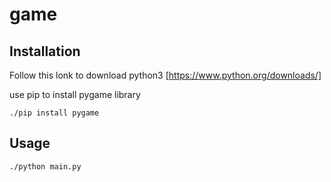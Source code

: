 # game


## Installation
 
Follow this lonk to download python3 [https://www.python.org/downloads/]

use pip to install pygame library
```
./pip install pygame 
```

## Usage

```
./python main.py
```